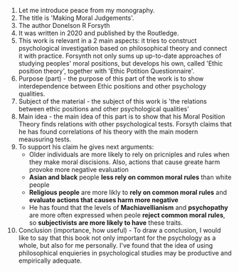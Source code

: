 1. Let me introduce peace from my monography. 
2. The title is 'Making Moral Judgements'. 
3. The author Donelson R Forsyth
4. It was written in 2020 and published by the Routledge.
5. This work is relevant in a 2 main aspects: it tries to construct psychological investigation based on philosophical theory and connect it with practice. Forsynth not only sums up up-to-date approaches of studying peoples' moral positions, but develops his own, called 'Ethic position theory', together with 'Ethic Potition Questionnaire'.
6. Purpose (part) - the purpose of this part of the work is to show interdependence between Ethic positions and other psychology qualities.
7. Subject of the material - the subject of this work is 'the relations between ethic positions and other psychological qualities'
8. Main idea - the main idea of this part is to show that his Moral Position Theory finds relations with other psychological tests. Forsyth claims that he has found correlations of his theory with the main modern meausuring tests.
9. To support his claim he gives next arguments:
    - Older individuals are more likely to rely on pricniples and rules when they make moral discisions. Also, actions that cause greate harm provoke more negative evaluation
    - **Asian and black** people **less rely on common moral rules** than white people
    - **Religious people** are more likly to **rely on common moral rules** and **evaluate actions that causes harm more negative**
    - He has found that the levels of **Machiavellianism** and **psychopathy** are more often expressed when peole **reject common moral rules**, so **subjectivists are more likely to have** these traits.
10. Conclusion (importance, how useful) - To draw a conclusion, I would like to say that this book not only important for the psychology as a whole, but also for me personally. I've found that the idea of using philosophical enquieries in psychological studies may be productive and empirically adequate.